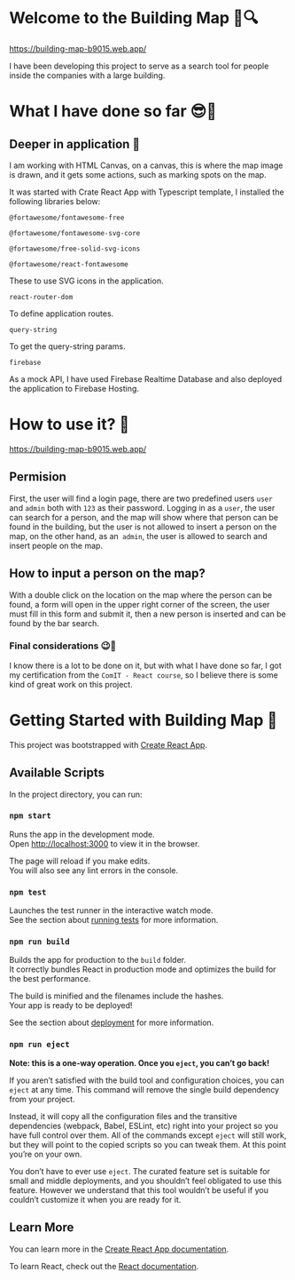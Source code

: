 # Welcome to the Building Map 🏢🔍
https://building-map-b9015.web.app/
 
I have been developing this project to serve as a search tool for people inside the companies with a large building.
 
# What I have done so far 😎🤩

## Deeper in application 🤿

I am working with HTML Canvas, on a canvas, this is where the map image is drawn, and it gets some actions, such as marking spots on the map.
 
It was started with Crate React App with Typescript template, I installed the following libraries below:
 
`@fortawesome/fontawesome-free`

`@fortawesome/fontawesome-svg-core`

`@fortawesome/free-solid-svg-icons`

`@fortawesome/react-fontawesome`
 
These to use SVG icons in the application.

`react-router-dom`

To define application routes.

`query-string`

To get the query-string params.
 
`firebase`

As a mock API, I have used Firebase Realtime Database and also deployed the application to Firebase Hosting. 

# How to use it? 🤔
https://building-map-b9015.web.app/

## Permision
First, the user will find a login page, there are two predefined users `user` and `admin` both with `123` as their password.
Logging in as a `user`, the user can search for a person, and the map will show where that person can be found in the building, but the user is not allowed to insert a person on the map, on the other hand, as an` admin`, the user is allowed to search and insert people on the map.

## How to input a person on the map?
With a double click on the location on the map where the person can be found, a form will open in the upper right corner of the screen, the user must fill in this form and submit it, then a new person is inserted and can be found by the bar search. 

### Final considerations 😉👊

I know there is a lot to be done on it, but with what I have done so far, I got my certification from the `ComIT - React course`, so I believe there is some kind of great work on this project.
 
# Getting Started with Building Map 🚀

This project was bootstrapped with [Create React App](https://github.com/facebook/create-react-app).

## Available Scripts

In the project directory, you can run:

### `npm start`

Runs the app in the development mode.\
Open [http://localhost:3000](http://localhost:3000) to view it in the browser.

The page will reload if you make edits.\
You will also see any lint errors in the console.

### `npm test`

Launches the test runner in the interactive watch mode.\
See the section about [running tests](https://facebook.github.io/create-react-app/docs/running-tests) for more information.

### `npm run build`

Builds the app for production to the `build` folder.\
It correctly bundles React in production mode and optimizes the build for the best performance.

The build is minified and the filenames include the hashes.\
Your app is ready to be deployed!

See the section about [deployment](https://facebook.github.io/create-react-app/docs/deployment) for more information.

### `npm run eject`

**Note: this is a one-way operation. Once you `eject`, you can’t go back!**

If you aren’t satisfied with the build tool and configuration choices, you can `eject` at any time. This command will remove the single build dependency from your project.

Instead, it will copy all the configuration files and the transitive dependencies (webpack, Babel, ESLint, etc) right into your project so you have full control over them. All of the commands except `eject` will still work, but they will point to the copied scripts so you can tweak them. At this point you’re on your own.

You don’t have to ever use `eject`. The curated feature set is suitable for small and middle deployments, and you shouldn’t feel obligated to use this feature. However we understand that this tool wouldn’t be useful if you couldn’t customize it when you are ready for it.

## Learn More

You can learn more in the [Create React App documentation](https://facebook.github.io/create-react-app/docs/getting-started).

To learn React, check out the [React documentation](https://reactjs.org/).
